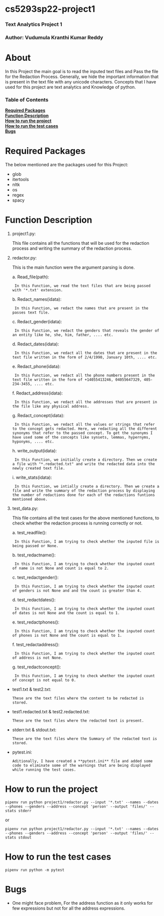 # cs5293sp22-project1

### Text Analytics Project 1
### Author: Vudumula Kranthi Kumar Reddy

# About

In this Project the main goal is to read the inputed text files and Pass the file for the Redaction Process. Generally, we hide the important information that is present in the text file with any unicode characters. Concepts that I have used for this project are text analytics and Knowledge of python. 


### Table of Contents

**[Required Packages](#required-packages)**<br>
**[Function Description](#function-description)**<br>
**[How to run the project](#how-to-run-the-project)**<br>
**[How to run the test cases](#how-to-run-the-test-cases)**<br>
**[Bugs](#bugs)**<br>


# Required Packages

The below mentioned are the packages used for this Project:
* glob
* itertools
* nltk
* os
* regex
* spacy


# Function Description

1. project1.py: 

     This file contains all the functions that will be used for the redaction process and writing the summary of the redaction process.
     

2. redactor.py:

     This is the main function were the argument parsing is done. 

    a. Read_file(path): 

        In this Function, we read the text files that are being passed with '*.txt' extension.

    b. Redact_names(idata):

        In this Function, we redact the names that are present in the passes text file.

    c. Redact_gender(idata):

        In this Function, we redact the genders that reveals the gender of an entity like he, she, him, father, .... etc.

    d. Redact_dates(idata):

        In this Function, we redact all the dates that are present in the text file written in the form of 2/4/1990, January 10th, .... etc.

    e. Redact_phone(idata):

        In this Function, we redact all the phone numbers present in the text file written in the form of +14055413246, 04055647329, 405-234-3455, .... etc.

    f. Redact_address(idata):

        In this Function, we redact all the addresses that are present in the file like any physical address.

    g. Redact_concept(idata):

        In this Function, we redact all the values or strings that refer to the concept gets redacted. Here, we redacting all the different synonyms that refer to the passed concept. To get the synonyms I have used some of the concepts like synsets, lemmas, hypernyms, hyponyms, .... etc.

    h. write_output(idata):

        In this Function, we initially create a directory. Then we create a file with "*.redacted.txt" and write the redacted data into the newly created text file.

    i. write_stats(idata):

        In this Function, we intially create a directory. Then we create a file and write the summary of the redaction process by displaying the number of redactions done for each of the redactions funtions mentioned above.
        
   
3. test_data.py:

     This file contains all the test cases for the above mentioned functions, to check whether the redaction process is running correctly or not.
    
    a. test_readfile():
     
        In this Function, I am trying to check whether the inputed file is being passed or None.
     
    b. test_redactname():
  
        In this Function, I am trying to check whether the inputed count of name is not None and count is equal to 2.
    
    c. test_redactgender():
  
        In this Function, I am trying to check whether the inputed count of genders is not None and and the count is greater than 4.
     
    d. test_redactdates():
  
        In this Function, I am trying to check whether the inputed count of dates is not None and the count is equal to 1.
     
    e. test_redactphones():
  
        In this Function, I am trying to check whether the inputed count of phones is not None and the count is equal to 1.
     
    f. test_redactaddress():
  
        In this Function, I am trying to check whether the inputed count of address is not None.
     
    g. test_redactconcept():
  
        In this Function, I am trying to check whether the inputed count of concept is not equal to 0.
        
        
* test1.txt & test2.txt:

      These are the text files where the content to be redacted is stored.
    
* test1.redacted.txt & test2.redacted.txt:

      These are the text files where the redacted text is present.
    
* stderr.txt & stdout.txt:

      These are the text files where the Summary of the redacted text is stored.
      
* pytest.ini:

      Aditionally, I have created a **pytest.ini** file and added some code to eliminate some of the warnings that are being displayed while running the test cases.


# How to run the project

```
pipenv run python project1/redactor.py --input '*.txt' --names --dates --phones --genders --address --concept 'person' --output 'files/' --stats stderr
```
or

```
pipenv run python project1/redactor.py --input '*.txt' --names --dates --phones --genders --address --concept 'person' --output 'files/' --stats stdout
```


# How to run the test cases

```
pipenv run python -m pytest
```


# Bugs

* One might face problem, For the address function as it only works for few expressions but not for all the address expressions.
